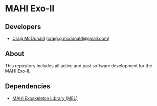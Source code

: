 
# MAHI Exo-II

## Developers

- [Craig McDonald](http://craiggmcdonald.com/) (craig.g.mcdonald@gmail.com)

## About

This repository includes all active and past software development for the MAHI Exo-II.

## Dependencies

- [MAHI Exoskeleton Library (MEL)](https://github.com/epezent/MEL)

